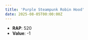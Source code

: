 ```yaml
---
title: 'Purple Steampunk Robin Hood'
date: 2025-08-05T00:00:00Z
---
```

- **RAP**: 520
- **Value**: -1
